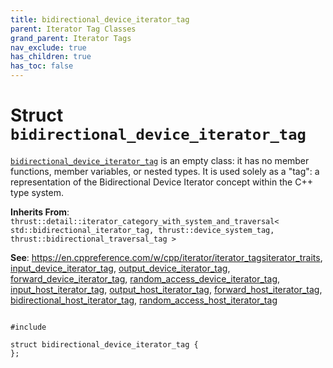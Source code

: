 ```yaml
---
title: bidirectional_device_iterator_tag
parent: Iterator Tag Classes
grand_parent: Iterator Tags
nav_exclude: true
has_children: true
has_toc: false
---
```


# Struct `bidirectional_device_iterator_tag`

<code><a href="/api/classes/structbidirectional__device__iterator__tag.html">bidirectional&#95;device&#95;iterator&#95;tag</a></code> is an empty class: it has no member functions, member variables, or nested types. It is used solely as a "tag": a representation of the Bidirectional Device Iterator concept within the C++ type system.

**Inherits From**:
`thrust::detail::iterator_category_with_system_and_traversal< std::bidirectional_iterator_tag, thrust::device_system_tag, thrust::bidirectional_traversal_tag >`

**See**:
<a href="https://en.cppreference.com/w/cpp/iterator/iterator_tags">https://en.cppreference.com/w/cpp/iterator/iterator_tags</a><a href="/api/classes/structiterator__traits.html">iterator_traits</a>, <a href="/api/classes/structinput__device__iterator__tag.html">input_device_iterator_tag</a>, <a href="/api/classes/structoutput__device__iterator__tag.html">output_device_iterator_tag</a>, <a href="/api/classes/structforward__device__iterator__tag.html">forward_device_iterator_tag</a>, <a href="/api/classes/structrandom__access__device__iterator__tag.html">random_access_device_iterator_tag</a>, <a href="/api/groups/group__iterator__tag__classes.html#typedef-input_host_iterator_tag">input_host_iterator_tag</a>, <a href="/api/groups/group__iterator__tag__classes.html#typedef-output_host_iterator_tag">output_host_iterator_tag</a>, <a href="/api/groups/group__iterator__tag__classes.html#typedef-forward_host_iterator_tag">forward_host_iterator_tag</a>, <a href="/api/groups/group__iterator__tag__classes.html#typedef-bidirectional_host_iterator_tag">bidirectional_host_iterator_tag</a>, <a href="/api/groups/group__iterator__tag__classes.html#typedef-random_access_host_iterator_tag">random_access_host_iterator_tag</a>

<code class="doxybook">
<span>#include <thrust/iterator/iterator_categories.h></span><br>
<span>struct bidirectional&#95;device&#95;iterator&#95;tag {</span>
<span>};</span>
</code>

